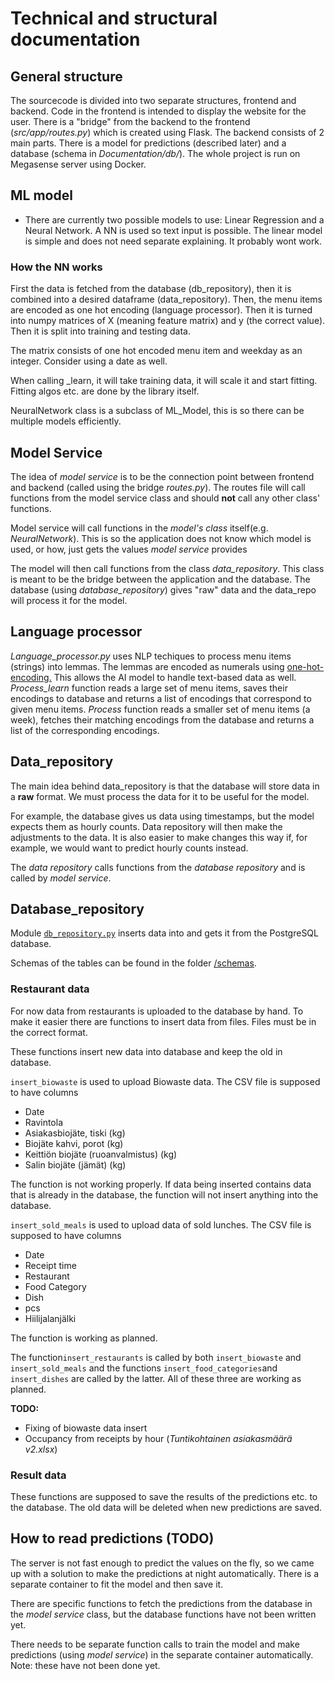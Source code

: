 # Technical and structural documentation

## General structure
The sourcecode is divided into two separate structures, frontend and backend. Code in the frontend is intended to display the website for the user. There is a "bridge" from the backend to the frontend (_src/app/routes.py_) which is created using Flask. The backend consists of 2 main parts. There is a model for predictions (described later) and a database (schema in _Documentation/db/_). The whole project is run on Megasense server using Docker.

## ML model
- There are currently two possible models to use: Linear Regression and a Neural Network. A NN is used so text input is possible. The linear model is simple and does not need separate explaining. It probably wont work. 

### How the NN works
First the data is fetched from the database (db_repository), then it is combined into a desired dataframe (data_repository). Then, the menu items are encoded as one hot encoding (language processor). Then it is turned into numpy matrices of X (meaning feature matrix) and y (the correct value). Then it is split into training and testing data. 

The matrix consists of one hot encoded menu item and weekday as an integer. Consider using a date as well.

When calling _learn, it will take training data, it will scale it and start fitting. Fitting algos etc. are done by the library itself. 

NeuralNetwork class is a subclass of ML_Model, this is so there can be multiple models efficiently. 

## Model Service
The idea of _model service_ is to be the connection point between frontend and backend (called using the bridge _routes.py_). The routes file will call functions from the model service class and should __not__ call any other class' functions. 

Model service will call functions in the _model's class_ itself(e.g. _NeuralNetwork_). This is so the application does not know which model is used, or how, just gets the values _model service_ provides

The model will then call functions from the class _data_repository_. This class is meant to be the bridge between the application and the database. The database (using _database_repository_) gives "raw" data and the data_repo will process it for the model. 

## Language processor
_Language_processor.py_ uses NLP techiques to process menu items (strings) into lemmas. The lemmas are encoded as numerals using [one-hot-encoding.](https://en.wikipedia.org/wiki/One-hot) This allows the AI model to handle text-based data as well. _Process_learn_ function reads a large set of menu items, saves their encodings to database and returns a list of encodings that correspond to given menu items. _Process_ function reads a smaller set of menu items (a week), fetches their matching encodings from the database and returns a list of the corresponding encodings. 

## Data_repository
The main idea behind data_repository is that the database will store data in a __raw__ format. We must process the data for it to be useful for the model. 

For example, the database gives us data using timestamps, but the model expects them as hourly counts. Data repository will then make the adjustments to the data. It is also easier to make changes this way if, for example, we would want to predict hourly counts instead.

The _data repository_ calls functions from the _database repository_ and is called by _model service_. 

## Database_repository

Module [`db_repository.py`](/src/repositories/db_repository.py) inserts data into and gets it from the PostgreSQL database.

Schemas of the tables can be found in the folder [/schemas](/schemas).

### Restaurant data

For now data from restaurants is uploaded to the database by hand. To make it easier there are functions to insert data from files. Files must be in the correct format.

These functions insert new data into database and keep the old in database.

`insert_biowaste` is used to upload Biowaste data. The CSV file is supposed to have columns

- Date
- Ravintola
- Asiakasbiojäte, tiski (kg)
- Biojäte kahvi, porot (kg)
- Keittiön biojäte (ruoanvalmistus) (kg)
- Salin biojäte (jämät) (kg)

The function is not working properly. If data being inserted contains data that is already in the database, the function will not insert anything into the database.

`insert_sold_meals` is used to upload data of sold lunches. The CSV file is supposed to have columns

- Date
- Receipt time
- Restaurant
- Food Category
- Dish
- pcs
- Hiilijalanjälki

The function is working as planned.

The function`insert_restaurants` is called by both `insert_biowaste` and `insert_sold_meals` and the functions `insert_food_categories`and `insert_dishes` are called by the latter. All of these three are working as planned.

**TODO:**

- Fixing of biowaste data insert
- Occupancy from receipts by hour (*Tuntikohtainen asiakasmäärä v2.xlsx*)

### Result data

These functions are supposed to save the results of the predictions etc. to the database. The old data will be deleted when new predictions are saved.

## How to read predictions (TODO)
The server is not fast enough to predict the values on the fly, so we came up with a solution to make the predictions at night automatically. There is a separate container to fit the model and then save it. 

There are specific functions to fetch the predictions from the database in the _model service_ class, but the database functions have not been written yet. 

There needs to be separate function calls to train the model and make predictions (using _model service_) in the separate container automatically. Note: these have not been done yet.



